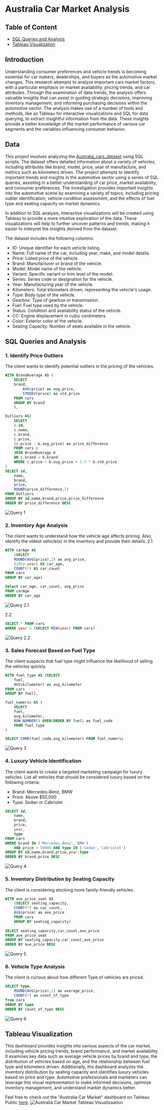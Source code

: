 # Australia Car Market Analysis

## Table of Content
 - [SQL Queries and Analysis](#sql-queries-and-analysis)
 - [Tableau Visualization](#tableau-visualization)

## Introduction

Understanding consumer preferences and vehicle trends is becoming essential for car makers, dealerships, and buyers as the automotive market changes. This research attempts to analyze important cars market factors, with a particular emphasis on market availability, pricing trends, and car attributes. Through the examination of data trends, the analysis offers valuable insights that can assist in guiding strategic decisions, improving inventory management, and informing purchasing decisions within the automotive sector. The analysis makes use of a number of tools and methods, like as Tableau for interactive visualizations and SQL for data querying, to extract insightful information from the data. These insights provide a better knowledge of the market performance of various car segments and the variables influencing consumer behavior.

## Data

This project involves analyzing the [Australia_cars_dataset](https://github.com/markjeromecifra/portfolio/blob/main/Australia%20Car%20Market/Data/Australia_cars.csv) using SQL scripts. The dataset offers detailed information about a variety of vehicles, including attributes like brand, model, price, year of manufacture, and metrics such as kilometers driven. The project attempts to identify important trends and insights in the automotive sector using a series of SQL queries, assisting in a better understanding of car price, market availability, and consumer preferences. The investigation provides important insights into the automotive scene by examining a variety of topics, including pricing outlier identification, vehicle condition assessment, and the effects of fuel type and seating capacity on market dynamics.

In addition to SQL analysis, interactive visualizations will be created using Tableau to provide a more intuitive exploration of the data. These visualizations will help to further uncover patterns and trends, making it easier to interpret the insights derived from the dataset.

The dataset includes the following columns:
 - ID: Unique identifier for each vehicle listing.
 - Name: Full name of the car, including year, make, and model details.
 - Price: Listed price of the vehicle.
 - Brand: Manufacturer or brand of the vehicle.
 - Model: Model name of the vehicle.
 - Variant: Specific variant or trim level of the model.
 - Series: Series code or designation for the vehicle.
 - Year: Manufacturing year of the vehicle.
 - Kilometers: Total kilometers driven, representing the vehicle's usage.
 - Type: Body type of the vehicle.
 - Gearbox: Type of gearbox or transmission.
 - Fuel: Fuel type used by the vehicle.
 - Status: Condition and availability status of the vehicle.
 - CC: Engine displacement in cubic centimeters.
 - Color: Exterior color of the vehicle.
 - Seating Capacity: Number of seats available in the vehicle.


## SQL Queries and Analysis
### 1. Identify Price Outliers
The client wants to identify potential outliers in the pricing of the vehicles. 
```sql
WITH BrandAverage AS (
	SELECT 
	brand, 
		AVG(price) as avg_price,
		STDDEV(price) as std_price
	FROM cars
	GROUP BY brand
	),

Outliers AS(
	SELECT
	c.id,
	c.name,
	c.brand,
	c.price,
	(c.price - b.avg_price) as price_difference
	FROM cars c
	JOIN BrandAverage b
	ON c.brand = b.brand
	WHERE c.price > b.avg_price + 1.5 * b.std_price
)
SELECT id,
	name,
	brand,
	price, 
	ROUND(price_difference,2)
FROM Outliers
GROUP BY id,name,brand,price,price_difference
ORDER BY price_difference DESC
```
![Query 1](https://github.com/markjeromecifra/portfolio/blob/main/Australia%20Car%20Market%20(SQL%20%26%20Tableau)/SQL/SQL%20images/Query%201.png)

### 2. Inventory Age Analysis
The client wants to understand how the vehicle age affects pricing. Also, identify the oldest vehicle(s) in the inventory and provide their details.
2.1
```sql
WITH carAge AS
	(SELECT 
	ROUND(AVG(price),2) as avg_price, 
	(2024-year) AS car_age,
	COUNT(*) AS car_count
FROM cars
GROUP BY car_age)

Select car_age, car_count, avg_price
FROM carAge
ORDER BY car_age

```
![Query 2.1](https://github.com/markjeromecifra/portfolio/blob/main/Australia%20Car%20Market%20(SQL%20%26%20Tableau)/SQL/SQL%20images/Query%202.1.png)

2.2
```sql
SELECT * FROM cars
WHERE year = (SELECT MIN(year) FROM cars)

```
![Query 2.2](https://github.com/markjeromecifra/portfolio/blob/main/Australia%20Car%20Market%20(SQL%20%26%20Tableau)/SQL/SQL%20images/Query%202.2.png)

### 3. Sales Forecast Based on Fuel Type
The client suspects that fuel type might influence the likelihood of selling the vehicles quickly. 
```sql
WITH fuel_type AS (SELECT 
	fuel, 
	AVG(kilometer) as avg_kilometer 
FROM cars
GROUP BY fuel),

fuel_numeric AS (
	SELECT
	fuel,
	avg_kilometer,
	ROW_NUMBER() OVER(ORDER BY fuel) as fuel_code
	FROM fuel_type
)

SELECT CORR(fuel_code,avg_kilometer) FROM fuel_numeric
```
![Query 3](https://github.com/markjeromecifra/portfolio/blob/main/Australia%20Car%20Market%20(SQL%20%26%20Tableau)/SQL/SQL%20images/Query%203.png)

### 4. Luxury Vehicle Identification
The client wants to create a targeted marketing campaign for luxury vehicles. 
List all vehicles that should be considered luxury based on the following criteria:

 - Brand: Mercedes-Benz, BMW
 - Price: Above $50,000
 - Type: Sedan or Cabriolet 
```sql
SELECT id,
	name,
	brand,
	price,
	year,
	type 
FROM cars
WHERE brand IN ('Mercedes-Benz','BMW')
	AND price > 50000 AND type IN ('Sedan','Cabriolet')
GROUP BY id,name,brand,price,year,type
ORDER BY brand,price DESC
```
![Query 4](https://github.com/markjeromecifra/portfolio/blob/main/Australia%20Car%20Market%20(SQL%20%26%20Tableau)/SQL/SQL%20images/Query%204.png)

### 5. Inventory Distribution by Seating Capacity
The client is considering stocking more family-friendly vehicles. 
```sql
WITH ave_price_seat AS 
	(SELECT seating_capacity, 
	COUNT(*) as car_count, 
	AVG(price) as ave_price 
	FROM cars
	GROUP BY seating_capacity)
	
SELECT seating_capacity,car_count,ave_price 
FROM ave_price_seat
GROUP BY seating_capacity,car_count,ave_price
ORDER BY ave_price DESC
```
![Query 5](https://github.com/markjeromecifra/portfolio/blob/main/Australia%20Car%20Market%20(SQL%20%26%20Tableau)/SQL/SQL%20images/Query%205.png)

### 6. Vehicle Type Analysis
The client is curious about how different Type of vehicles are priced. 
```sql
SELECT type, 
	ROUND(AVG(price),2) as average_price,
	COUNT(*) as count_of_type 
from cars
GROUP BY type
ORDER BY count_of_type DESC
```
![Query 6](https://github.com/markjeromecifra/portfolio/blob/main/Australia%20Car%20Market%20(SQL%20%26%20Tableau)/SQL/SQL%20images/Query%203.png)



## Tableau Visualization
This dashboard provides insights into various aspects of the car market, including vehicle pricing trends, brand performance, and market availability. It examines key data such as average vehicle prices by brand and type, the distribution of vehicles based on age, and the relationship between fuel type and kilometers driven. Additionally, the dashboard analyzes the inventory distribution by seating capacity and identifies luxury vehicles based on price and type. Automotive professionals and marketers can leverage this visual representation to make informed decisions, optimize inventory management, and understand market dynamics better.

Feel free to check out the "Australia Car Market" dashboard on Tableau Public [here](https://public.tableau.com/app/profile/mark.jerome.cifra/viz/AustraliaCarMarketAnalysis/AustraliaCarMarketDashboard).
![Australia Car Market Tableau Visualizaation](https://github.com/markjeromecifra/portfolio/blob/main/Australia%20Car%20Market%20(SQL%20%26%20Tableau)/Tableau/Australia%20Car%20Market%20Dashboard.png)

